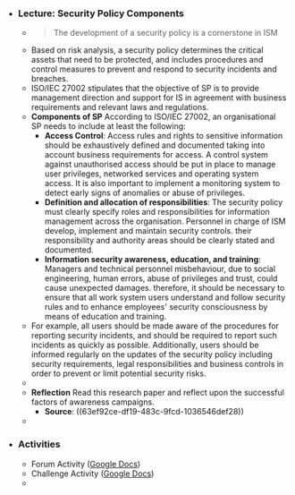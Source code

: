 - ### Lecture: Security Policy Components
	- > The development of a security policy is a cornerstone in ISM
	- Based on risk analysis, a security policy determines the critical assets that need to be protected, and includes procedures and control measures to prevent and respond to security incidents and breaches.
	- ISO/IEC 27002 stipulates that the objective of SP is to provide management direction and support for IS in agreement with business requirements and relevant laws and regulations.
	- **Components of SP**
	  According to ISO/IEC 27002, an organisational SP needs to include at least the following:
		- **Access Control**: Access rules and rights to sensitive information should be exhaustively defined and documented taking into account business requirements for access. A control system against unauthorised access should be put in place to manage user privileges, networked services and operating system access. It is also important to implement a monitoring system to detect early signs of anomalies or abuse of privileges.
		- **Definition and allocation of responsibilities**: The security policy must clearly specify roles and responsibilities for information management across the organisation. Personnel in charge of ISM develop, implement and maintain security controls. their responsibility and authority areas should be clearly stated and documented.
		- **Information security awareness, education, and training**: Managers and technical personnel misbehaviour, due to social engineering, human errors, abuse of privileges and trust, could cause unexpected damages. therefore, it should be necessary to ensure that all work system users understand and follow security rules and to enhance employees' security consciousness by means of education and training.
	- For example, all users should be made aware of the procedures for reporting security incidents, and should be required to report such incidents as quickly as possible. Additionally, users should be informed regularly on the updates of the security policy including security requirements, legal responsibilities and business controls in order to prevent or limit potential security risks.
	-
	- **Reflection**
	  Read this research paper and reflect upon the successful factors of awareness campaigns.
		- **Source**: ((63ef92ce-df19-483c-9fcd-1036546def28))
	-
- ### Activities
	- Forum Activity ([Google Docs]())
	- Challenge Activity ([Google Docs]())
	-